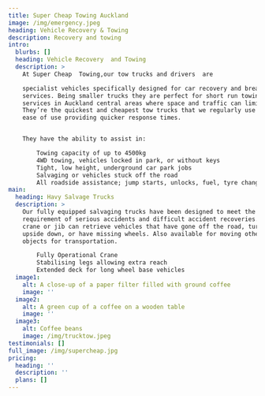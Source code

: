 ```yaml
---
title: Super Cheap Towing Auckland
image: /img/emergency.jpeg
heading: Vehicle Recovery & Towing
description: Recovery and towing
intro:
  blurbs: []
  heading: Vehicle Recovery  and Towing
  description: >
    At Super Cheap  Towing,our tow trucks and drivers  are  

    specialist vehicles specifically designed for car recovery and breakdown
    services. Being smaller trucks they are perfect for short run towing
    services in Auckland central areas where space and traffic can limit access.
    They’re the quickest and cheapest tow trucks that we regularly use due to
    ease of use providing quicker response times.


    They have the ability to assist in:

        Towing capacity of up to 4500kg
        4WD towing, vehicles locked in park, or without keys
        Tight, low height, underground car park jobs
        Salvaging or vehicles stuck off the road
        All roadside assistance; jump starts, unlocks, fuel, tyre change
main:
  heading: Havy Salvage Trucks
  description: >
    Our fully equipped salvaging trucks have been designed to meet the
    requirement of serious accidents and difficult accident recoveries. The
    crane or jib can retrieve vehicles that have gone off the road, turned
    upside down, or have missing wheels. Also available for moving other heavy
    objects for transportation.

        Fully Operational Crane
        Stabilising legs allowing extra reach
        Extended deck for long wheel base vehicles
  image1:
    alt: A close-up of a paper filter filled with ground coffee
    image: ''
  image2:
    alt: A green cup of a coffee on a wooden table
    image: ''
  image3:
    alt: Coffee beans
    image: /img/trucktow.jpeg
testimonials: []
full_image: /img/supercheap.jpg
pricing:
  heading: ''
  description: ''
  plans: []
---
```



